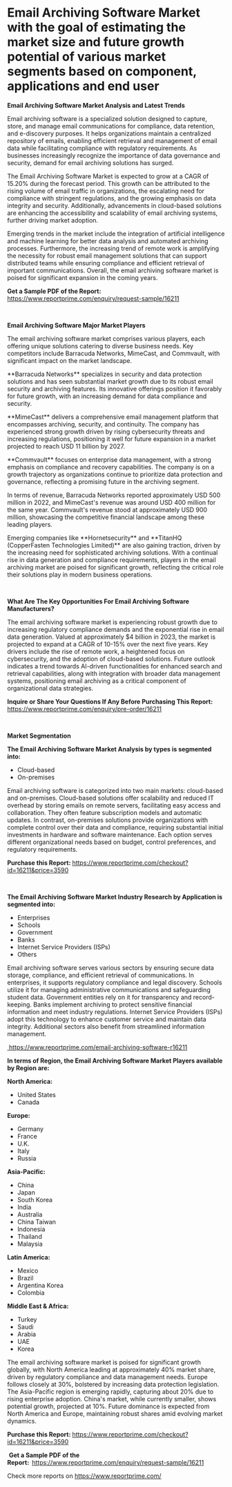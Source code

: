 <p><h1>Email Archiving Software Market with the goal of estimating the market size and future growth potential of various market segments based on component, applications and end user</h1></p><p><strong>Email Archiving Software Market Analysis and Latest Trends</strong></p>
<p><p>Email archiving software is a specialized solution designed to capture, store, and manage email communications for compliance, data retention, and e-discovery purposes. It helps organizations maintain a centralized repository of emails, enabling efficient retrieval and management of email data while facilitating compliance with regulatory requirements. As businesses increasingly recognize the importance of data governance and security, demand for email archiving solutions has surged.</p><p>The Email Archiving Software Market is expected to grow at a CAGR of 15.20% during the forecast period. This growth can be attributed to the rising volume of email traffic in organizations, the escalating need for compliance with stringent regulations, and the growing emphasis on data integrity and security. Additionally, advancements in cloud-based solutions are enhancing the accessibility and scalability of email archiving systems, further driving market adoption. </p><p>Emerging trends in the market include the integration of artificial intelligence and machine learning for better data analysis and automated archiving processes. Furthermore, the increasing trend of remote work is amplifying the necessity for robust email management solutions that can support distributed teams while ensuring compliance and efficient retrieval of important communications. Overall, the email archiving software market is poised for significant expansion in the coming years.</p></p>
<p><strong>Get a Sample PDF of the Report:&nbsp;</strong> <a href="https://www.reportprime.com/enquiry/request-sample/16211?utm_campaign=3105&utm_medium=2&utm_source=Github&utm_content=ia&utm_term=20032025&utm_id=email-archiving-software">https://www.reportprime.com/enquiry/request-sample/16211</a></p>
<p>&nbsp;</p>
<p><strong>Email Archiving Software Major Market Players</strong></p>
<p><p>The email archiving software market comprises various players, each offering unique solutions catering to diverse business needs. Key competitors include Barracuda Networks, MimeCast, and Commvault, with significant impact on the market landscape.</p><p>**Barracuda Networks** specializes in security and data protection solutions and has seen substantial market growth due to its robust email security and archiving features. Its innovative offerings position it favorably for future growth, with an increasing demand for data compliance and security.</p><p>**MimeCast** delivers a comprehensive email management platform that encompasses archiving, security, and continuity. The company has experienced strong growth driven by rising cybersecurity threats and increasing regulations, positioning it well for future expansion in a market projected to reach USD 11 billion by 2027.</p><p>**Commvault** focuses on enterprise data management, with a strong emphasis on compliance and recovery capabilities. The company is on a growth trajectory as organizations continue to prioritize data protection and governance, reflecting a promising future in the archiving segment.</p><p>In terms of revenue, Barracuda Networks reported approximately USD 500 million in 2022, and MimeCast's revenue was around USD 400 million for the same year. Commvault's revenue stood at approximately USD 900 million, showcasing the competitive financial landscape among these leading players.</p><p>Emerging companies like **Hornetsecurity** and **TitanHQ (CopperFasten Technologies Limited)** are also gaining traction, driven by the increasing need for sophisticated archiving solutions. With a continual rise in data generation and compliance requirements, players in the email archiving market are poised for significant growth, reflecting the critical role their solutions play in modern business operations.</p></p>
<p>&nbsp;</p>
<p><strong>What Are The Key Opportunities For Email Archiving Software Manufacturers?</strong></p>
<p><p>The email archiving software market is experiencing robust growth due to increasing regulatory compliance demands and the exponential rise in email data generation. Valued at approximately $4 billion in 2023, the market is projected to expand at a CAGR of 10-15% over the next five years. Key drivers include the rise of remote work, a heightened focus on cybersecurity, and the adoption of cloud-based solutions. Future outlook indicates a trend towards AI-driven functionalities for enhanced search and retrieval capabilities, along with integration with broader data management systems, positioning email archiving as a critical component of organizational data strategies.</p></p>
<p><strong>Inquire or Share Your Questions If Any Before Purchasing This Report:</strong> <a href="https://www.reportprime.com/enquiry/pre-order/16211?utm_campaign=3105&utm_medium=2&utm_source=Github&utm_content=ia&utm_term=20032025&utm_id=email-archiving-software">https://www.reportprime.com/enquiry/pre-order/16211</a></p>
<p>&nbsp;</p>
<p><strong>Market Segmentation</strong></p>
<p><strong>The Email Archiving Software Market Analysis by types is segmented into:</strong></p>
<p><ul><li>Cloud-based</li><li>On-premises</li></ul></p>
<p><p>Email archiving software is categorized into two main markets: cloud-based and on-premises. Cloud-based solutions offer scalability and reduced IT overhead by storing emails on remote servers, facilitating easy access and collaboration. They often feature subscription models and automatic updates. In contrast, on-premises solutions provide organizations with complete control over their data and compliance, requiring substantial initial investments in hardware and software maintenance. Each option serves different organizational needs based on budget, control preferences, and regulatory requirements.</p></p>
<p><strong>Purchase this Report:&nbsp;</strong><a href="https://www.reportprime.com/checkout?id=16211&price=3590&utm_campaign=3105&utm_medium=2&utm_source=Github&utm_content=ia&utm_term=20032025&utm_id=email-archiving-software">https://www.reportprime.com/checkout?id=16211&price=3590</a></p>
<p>&nbsp;</p>
<p><strong>The Email Archiving Software Market Industry Research by Application is segmented into:</strong></p>
<p><ul><li>Enterprises</li><li>Schools</li><li>Government</li><li>Banks</li><li>Internet Service Providers (ISPs)</li><li>Others</li></ul></p>
<p><p>Email archiving software serves various sectors by ensuring secure data storage, compliance, and efficient retrieval of communications. In enterprises, it supports regulatory compliance and legal discovery. Schools utilize it for managing administrative communications and safeguarding student data. Government entities rely on it for transparency and record-keeping. Banks implement archiving to protect sensitive financial information and meet industry regulations. Internet Service Providers (ISPs) adopt this technology to enhance customer service and maintain data integrity. Additional sectors also benefit from streamlined information management.</p></p>
<p><a href="https://www.reportprime.com/email-archiving-software-r16211?utm_campaign=3105&utm_medium=2&utm_source=Github&utm_content=ia&utm_term=20032025&utm_id=email-archiving-software">&nbsp;https://www.reportprime.com/email-archiving-software-r16211</a></p>
<p><strong>In terms of Region, the Email Archiving Software Market Players available by Region are:</strong></p>
<p>
    <p> <strong> North America: </strong>
        <ul>
            <li>United States</li>
            <li>Canada</li>
        </ul>
        </p> 
    <p> <strong> Europe: </strong>
        <ul>
            <li>Germany</li>
            <li>France</li>
            <li>U.K.</li>
            <li>Italy</li>
            <li>Russia</li>
        </ul>
        </p> 
    <p> <strong> Asia-Pacific: </strong>
        <ul>
            <li>China</li>
            <li>Japan</li>
            <li>South Korea</li>
            <li>India</li>
            <li>Australia</li>
            <li>China Taiwan</li>
            <li>Indonesia</li>
            <li>Thailand</li>
            <li>Malaysia</li>
        </ul>
        </p> 
    <p> <strong> Latin America: </strong>
        <ul>
            <li>Mexico</li>
            <li>Brazil</li>
            <li>Argentina Korea</li>
            <li>Colombia</li>
        </ul>
        </p> 
    <p> <strong> Middle East & Africa: </strong>
        <ul>
            <li>Turkey</li>
            <li>Saudi</li>
            <li>Arabia</li>
            <li>UAE</li>
            <li>Korea</li>
        </ul>
    </p>
    </p>
<p><p>The email archiving software market is poised for significant growth globally, with North America leading at approximately 40% market share, driven by regulatory compliance and data management needs. Europe follows closely at 30%, bolstered by increasing data protection legislation. The Asia-Pacific region is emerging rapidly, capturing about 20% due to rising enterprise adoption. China's market, while currently smaller, shows potential growth, projected at 10%. Future dominance is expected from North America and Europe, maintaining robust shares amid evolving market dynamics.</p></p>
<p><strong>Purchase this Report: </strong><a href="https://www.reportprime.com/checkout?id=16211&price=3590&utm_campaign=3105&utm_medium=2&utm_source=Github&utm_content=ia&utm_term=20032025&utm_id=email-archiving-software">https://www.reportprime.com/checkout?id=16211&price=3590</a></p>
<p>&nbsp;<strong>Get a Sample PDF of the Report:&nbsp;&nbsp;</strong><a href="https://www.reportprime.com/enquiry/request-sample/16211?utm_campaign=3105&utm_medium=2&utm_source=Github&utm_content=ia&utm_term=20032025&utm_id=email-archiving-software">https://www.reportprime.com/enquiry/request-sample/16211</a></p>
<p><strong></strong></p>
<p>Check more reports on <a href="https://www.reportprime.com/?utm_campaign=3105&utm_medium=2&utm_source=Github&utm_content=ia&utm_term=20032025&utm_id=email-archiving-software">https://www.reportprime.com/</a></p>